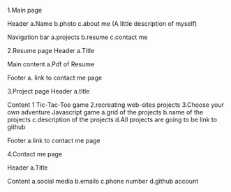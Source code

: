 1.Main page

  Header
    a.Name
    b.photo
    c.about me
    (A little description of myself)

  Navigation bar
    a.projects
    b.resume
    c.contact me

2.Resume page
  Header
    a.Title

  Main content
    a.Pdf of Resume

  Footer
    a. link to contact me page

3.Project page
  Header
    a.title

  Content
  1 Tic-Tac-Toe game
  2.recreating web-sites projects
  3.Choose your own adventure Javascript game
    a.grid of the projects
    b.name of the projects
    c.description of the projects
    d.All projects are going to be link to github 

  Footer
    a.link to contact me page

4.Contact me page

Header
  a.Title

Content
  a.social media
  b.emails
  c.phone number
  d.github account
